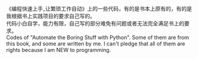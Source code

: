 《编程快速上手_让繁琐工作自动》上的一些代码，有的是书本上原有的，有的是我根据书上实践项目的要求自己写的。  
代码小白自学，能力有限，自己写的部分难免有问题或者无法完全满足书上的要求。  
Codes of "Automate the Boring Stuff with Python". Some of them are from this book, and some are written by me. I can't pledge that all of them are rights because I am NEW to programming.
